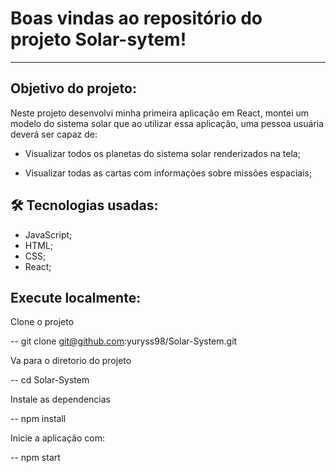 # Boas vindas ao repositório do projeto Solar-sytem!

---

## Objetivo do projeto:

Neste projeto desenvolvi minha primeira aplicação em React, montei um modelo do sistema solar que ao utilizar essa aplicação,
uma pessoa usuária deverá ser capaz de:

* Visualizar todos os planetas do sistema solar renderizados na tela;

* Visualizar todas as cartas com informações sobre missões espaciais;


## 🛠 Tecnologias usadas:

* JavaScript;
* HTML;
* CSS;
* React;

## Execute localmente:

Clone o projeto

  -- git clone git@github.com:yuryss98/Solar-System.git

Va para o diretorio do projeto

  -- cd Solar-System

Instale as dependencias

  -- npm install
  
Inicie a aplicação com:

  -- npm start
